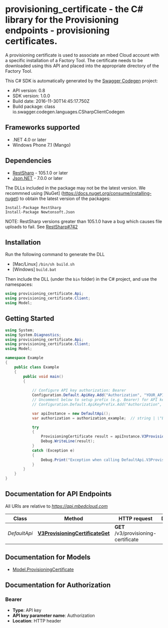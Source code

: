 # provisioning_certificate - the C# library for the Provisioning endpoints - provisioning certificates.

A provisioning certificate is used to associate an mbed Cloud account with a specific installation of a Factory Tool. The certificate needs to be downloaded using this API and placed into the appropriate directory of the Factory Tool. 

This C# SDK is automatically generated by the [Swagger Codegen](https://github.com/swagger-api/swagger-codegen) project:

- API version: 0.8
- SDK version: 1.0.0
- Build date: 2016-11-30T14:45:17.750Z
- Build package: class io.swagger.codegen.languages.CSharpClientCodegen

## Frameworks supported
- .NET 4.0 or later
- Windows Phone 7.1 (Mango)

## Dependencies
- [RestSharp](https://www.nuget.org/packages/RestSharp) - 105.1.0 or later
- [Json.NET](https://www.nuget.org/packages/Newtonsoft.Json/) - 7.0.0 or later

The DLLs included in the package may not be the latest version. We recommned using [NuGet] (https://docs.nuget.org/consume/installing-nuget) to obtain the latest version of the packages:
```
Install-Package RestSharp
Install-Package Newtonsoft.Json
```

NOTE: RestSharp versions greater than 105.1.0 have a bug which causes file uploads to fail. See [RestSharp#742](https://github.com/restsharp/RestSharp/issues/742)

## Installation
Run the following command to generate the DLL
- [Mac/Linux] `/bin/sh build.sh`
- [Windows] `build.bat`

Then include the DLL (under the `bin` folder) in the C# project, and use the namespaces:
```csharp
using provisioning_certificate.Api;
using provisioning_certificate.Client;
using Model;
```

## Getting Started

```csharp
using System;
using System.Diagnostics;
using provisioning_certificate.Api;
using provisioning_certificate.Client;
using Model;

namespace Example
{
    public class Example
    {
        public void main()
        {
            
            // Configure API key authorization: Bearer
            Configuration.Default.ApiKey.Add("Authorization", "YOUR_API_KEY");
            // Uncomment below to setup prefix (e.g. Bearer) for API key, if needed
            // Configuration.Default.ApiKeyPrefix.Add("Authorization", "Bearer");

            var apiInstance = new DefaultApi();
            var authorization = authorization_example;  // string | \"Bearer\" followed by the reference token or API key.

            try
            {
                ProvisioningCertificate result = apiInstance.V3ProvisioningCertificateGet(authorization);
                Debug.WriteLine(result);
            }
            catch (Exception e)
            {
                Debug.Print("Exception when calling DefaultApi.V3ProvisioningCertificateGet: " + e.Message );
            }
        }
    }
}
```

<a name="documentation-for-api-endpoints"></a>
## Documentation for API Endpoints

All URIs are relative to *https://api.mbedcloud.com*

Class | Method | HTTP request | Description
------------ | ------------- | ------------- | -------------
*DefaultApi* | [**V3ProvisioningCertificateGet**](docs/DefaultApi.md#v3provisioningcertificateget) | **GET** /v3/provisioning-certificate | 


<a name="documentation-for-models"></a>
## Documentation for Models

 - [Model.ProvisioningCertificate](docs/ProvisioningCertificate.md)


## Documentation for Authorization

### Bearer

- **Type**: API key
- **API key parameter name**: Authorization
- **Location**: HTTP header

